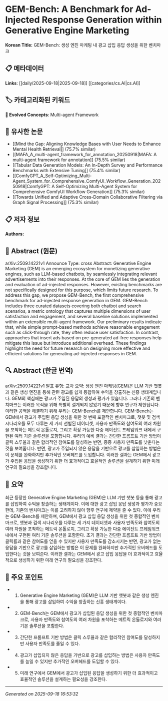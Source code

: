 
# GEM-Bench: A Benchmark for Ad-Injected Response Generation within Generative Engine Marketing

**Korean Title:** GEM-Bench: 생성 엔진 마케팅 내 광고 삽입 응답 생성을 위한 벤치마크

## 📋 메타데이터

**Links**: [[daily/2025-09-18|2025-09-18]] [[categories/cs.AI|cs.AI]]

## 🏷️ 카테고리화된 키워드
**🚀 Evolved Concepts**: Multi-agent Framework

## 🔗 유사한 논문
- [[Mind the Gap: Aligning Knowledge Bases with User Needs to Enhance Mental Health Retrieval]] (75.7% similar)
- [[MAFA_A_multi-agent_framework_for_annotation_20250918|MAFA: A multi-agent framework for annotation]] (75.5% similar)
- [[Tabular Data Generation Models: An In-Depth Survey and Performance Benchmarks with Extensive Tuning]] (75.4% similar)
- [[ComfyGPT_A_Self-Optimizing_Multi-Agent_System_for_Comprehensive_ComfyUI_Workflow_Generation_20250918|ComfyGPT: A Self-Optimizing Multi-Agent System for Comprehensive ComfyUI Workflow Generation]] (75.3% similar)
- [[Towards Unified and Adaptive Cross-Domain Collaborative Filtering via Graph Signal Processing]] (75.3% similar)

## 📋 저자 정보

**Authors:** 

## 📄 Abstract (원문)

arXiv:2509.14221v1 Announce Type: cross 
Abstract: Generative Engine Marketing (GEM) is an emerging ecosystem for monetizing generative engines, such as LLM-based chatbots, by seamlessly integrating relevant advertisements into their responses. At the core of GEM lies the generation and evaluation of ad-injected responses. However, existing benchmarks are not specifically designed for this purpose, which limits future research. To address this gap, we propose GEM-Bench, the first comprehensive benchmark for ad-injected response generation in GEM. GEM-Bench includes three curated datasets covering both chatbot and search scenarios, a metric ontology that captures multiple dimensions of user satisfaction and engagement, and several baseline solutions implemented within an extensible multi-agent framework. Our preliminary results indicate that, while simple prompt-based methods achieve reasonable engagement such as click-through rate, they often reduce user satisfaction. In contrast, approaches that insert ads based on pre-generated ad-free responses help mitigate this issue but introduce additional overhead. These findings highlight the need for future research on designing more effective and efficient solutions for generating ad-injected responses in GEM.

## 🔍 Abstract (한글 번역)

arXiv:2509.14221v1 발표 유형: 교차
요약: 생성 엔진 마케팅(GEM)은 LLM 기반 챗봇과 같은 생성 엔진을 통해 관련 광고를 쉽게 통합하여 수익을 창출하는 신흥 생태계입니다. GEM의 핵심에는 광고가 주입된 응답의 생성과 평가가 있습니다. 그러나 기존의 벤치마크는 이러한 목적을 위해 특별히 설계되지 않았기 때문에 향후 연구가 제한됩니다. 이러한 공백을 해결하기 위해 우리는 GEM-Bench를 제안합니다. GEM-Bench는 GEM에서 광고가 주입된 응답 생성을 위한 첫 번째 포괄적인 벤치마크로, 챗봇 및 검색 시나리오를 모두 다루는 세 가지 선별된 데이터셋, 사용자 만족도와 참여도의 여러 차원을 포착하는 메트릭 온톨로지, 그리고 확장 가능한 다중 에이전트 프레임워크 내에서 구현된 여러 기준 솔루션을 포함합니다. 우리의 예비 결과는 간단한 프롬프트 기반 방법이 클릭 스루율과 같은 합리적인 참여도를 달성하는 반면, 종종 사용자 만족도를 낮춘다는 것을 보여줍니다. 반면, 광고가 주입되지 않은 응답을 기반으로 광고를 삽입하는 방법은 이 문제를 완화하지만 추가적인 오버헤드를 도입합니다. 이러한 결과는 GEM에서 광고가 주입된 응답을 생성하기 위한 더 효과적이고 효율적인 솔루션을 설계하기 위한 미래 연구의 필요성을 강조합니다.

## 📝 요약

최근 등장한 Generative Engine Marketing (GEM)은 LLM 기반 챗봇 등을 통해 광고를 삽입하여 수익을 창출하는 생태계이다. 이에 대한 광고 삽입 응답 생성과 평가가 중요한데, 기존의 벤치마크는 이를 고려하지 않아 향후 연구에 제약을 줄 수 있다. 이에 우리는 GEM-Bench를 제안하며, GEM에서 광고 삽입 응답 생성을 위한 첫 종합적인 벤치마크로, 챗봇과 검색 시나리오를 다루는 세 가지 데이터셋과 사용자 만족도와 참여도의 여러 차원을 포착하는 메트릭 온톨로지, 그리고 확장 가능한 다중 에이전트 프레임워크 내에서 구현된 여러 기준 솔루션을 포함한다. 초기 결과는 간단한 프롬프트 기반 방법이 클릭률과 같은 참여도를 얻을 수 있지만 사용자 만족도를 감소시키는 반면, 광고가 없는 응답을 기반으로 광고를 삽입하는 방법은 이 문제를 완화하지만 추가적인 오버헤드를 도입한다는 것을 보여준다. 이러한 결과는 GEM에서 광고 삽입 응답을 더 효과적이고 효율적으로 생성하기 위한 미래 연구의 필요성을 강조한다.

## 🎯 주요 포인트

- 1. Generative Engine Marketing (GEM)은 LLM 기반 챗봇과 같은 생성 엔진을 통해 광고를 삽입하여 수익을 창출하는 신흥 생태계이다.

- 2. GEM-Bench는 GEM에서 광고가 삽입된 응답 생성을 위한 첫 종합적인 벤치마크로, 사용자 만족도와 참여도의 여러 차원을 포착하는 메트릭 온톨로지와 여러 기본 솔루션을 포함한다.

- 3. 간단한 프롬프트 기반 방법은 클릭 스루율과 같은 합리적인 참여도를 달성하지만 사용자 만족도를 줄일 수 있다.

- 4. 광고가 삽입되지 않은 응답을 기반으로 광고를 삽입하는 방법은 사용자 만족도를 높일 수 있지만 추가적인 오버헤드를 도입할 수 있다.

- 5. 미래 연구에서 GEM에서 광고가 삽입된 응답을 생성하기 위한 더 효과적이고 효율적인 솔루션을 설계하는 필요성을 강조한다.

---

*Generated on 2025-09-18 16:53:32*